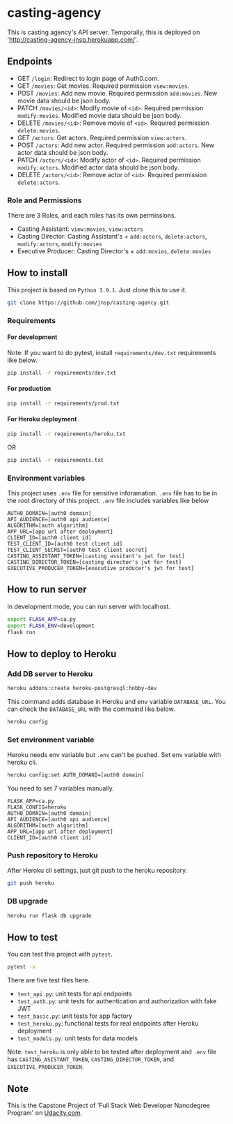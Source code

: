 # casting-agency

This is casting agency's API server.
Temporaily, this is deployed on 'http://casting-agency-jnsp.herokuapp.com/'.

## Endpoints

* GET `/login`: Redirect to login page of Auth0.com.
* GET `/movies`: Get movies. Required permission `view:movies`.
* POST `/movies`: Add new movie. Required permission `add:movies`. New movie data should be json body.
* PATCH `/movies/<id>`: Modify movie of `<id>`. Required permission `modify:movies`. Modified movie data should be json body.
* DELETE `/movies/<id>`: Remove movie of `<id>`. Required permission `delete:movies`.
* GET `/actors`: Get actors. Required permission `view:actors`.
* POST `/actors`: Add new actor. Required permission `add:actors`. New actor data should be json body.
* PATCH `/actors/<id>`: Modify actor of `<id>`. Required permission `modify:actors`. Modified actor data should be json body.
* DELETE `/actors/<id>`: Remove actor of `<id>`. Required permission `delete:actors`.

### Role and Permissions

There are 3 Roles, and each roles has its own permissions.

* Casting Assistant: `view:movies`, `view:actors`
* Casting Director: Casting Assistant's + `add:actors`, `delete:actors`, `modify:actors`, `modify:movies`
* Executive Producer: Casting Director's + `add:movies`, `delete:movies`

## How to install

This project is based on `Python 3.9.1`. Just clone this to use it.

```bash
git clone https://github.com/jnsp/casting-agency.git
```

### Requirements

#### For development

Note: If you want to do pytest, install `requirements/dev.txt` requirements like below.

```bash
pip install -r requirements/dev.txt
```

#### For production

```bash
pip install -r requirements/prod.txt
```

#### For Heroku deployment

```bash
pip install -r requirements/heroku.txt
```

OR

```bash
pip install -r requirements.txt
```

### Environment variables

This project uses `.env` file for sensitive inforamation.
`.env` file has to be in the root directory of this project.
`.env` file includes variables like below

```
AUTH0_DOMAIN=[auth0 domain]
API_AUDIENCE=[auth0 api audience]
ALGORITHM=[auth algorithm]
APP_URL=[app url after deployment]
CLIENT_ID=[auth0 client id]
TEST_CLIENT_ID=[auth0 test client id]
TEST_CLIENT_SECRET=[auth0 test client secret]
CASTING_ASSISTANT_TOKEN=[casting assitant's jwt for test]
CASTING_DIRECTOR_TOKEN=[casting director's jwt for test]
EXECUTIVE_PRODUCER_TOKEN=[executive producer's jwt for test]
```

## How to run server

In development mode, you can run server with localhost.

```bash
export FLASK_APP=ca.py
export FLASK_ENV=development
flask run
```


## How to deploy to Heroku

### Add DB server to Heroku

```bash
heroku addons:create heroku-postgresql:hobby-dev
```

This command adds database in Heroku and env variable `DATABASE_URL`. You can check the `DATABASE_URL` with the commaind like below.

```bash
heroku config
```

### Set environment variable

Heroku needs env variable but `.env` can't be pushed. Set env variable with heroku cli.

```bash
heroku config:set AUTH_DOMANI=[auth0 domain]
```

You need to set 7 variables manually.

```
FLASK_APP=ca.py
FLASK_CONFIG=heroku
AUTH0_DOMAIN=[auth0 domain]
API_AUDIENCE=[auth0 api audience]
ALGORITHM=[auth algorithm]
APP_URL=[app url after deployment]
CLIENT_ID=[auth0 client id]
```

### Push repository to Heroku

After Heroku cli settings, just git push to the heroku repository.

```bash
git push heroku
```

### DB upgrade

```bash
heroku run flask db upgrade
```

## How to test

You can test this project with `pytest`.

```bash
pytest -v
```

There are five test files here.

* `test_api.py`: unit tests for api endpoints
* `test_auth.py`: unit tests for authentication and authorization with fake JWT
* `test_basic.py`: unit tests for app factory
* `test_heroku.py`: functional tests for real endpoints after Heroku deployment
* `test_models.py`: unit tests for data models

Note: `test_heroku` is only able to be tested after deployment and `.env` file has `CASTING_ASISTANT_TOKEN`, `CASTING_DIRECTOR_TOKEN`, and `EXECUTIVE_PRODUCER_TOKEN`.

## Note

This is the Capstone Project of 'Full Stack Web Developer Nanodegree Program' on [Udacity.com](udacity.com).
